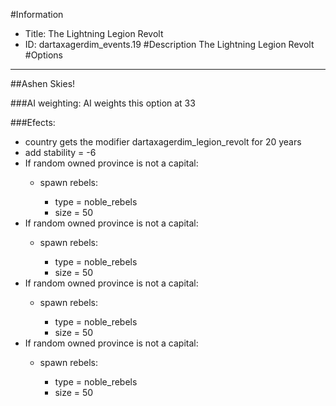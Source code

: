 #Information
 - Title: The Lightning Legion Revolt
 - ID: dartaxagerdim_events.19
#Description
The Lightning Legion Revolt
#Options

___
##Ashen Skies!

###AI weighting:
AI weights this option at 33


###Efects:<ul><li>country gets the modifier dartaxagerdim_legion_revolt for 20 years</li><li>add stability = -6</li><li>If random owned province is not a capital:</li><ul><li>spawn rebels:</li><ul><li>type = noble_rebels</li><li>size = 50</li></ul></ul><li>If random owned province is not a capital:</li><ul><li>spawn rebels:</li><ul><li>type = noble_rebels</li><li>size = 50</li></ul></ul><li>If random owned province is not a capital:</li><ul><li>spawn rebels:</li><ul><li>type = noble_rebels</li><li>size = 50</li></ul></ul><li>If random owned province is not a capital:</li><ul><li>spawn rebels:</li><ul><li>type = noble_rebels</li><li>size = 50</li></ul></ul></ul>

